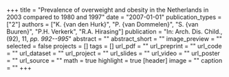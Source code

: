+++
title = "Prevalence of overweight and obesity in the Netherlands in 2003 compared to 1980 and 1997"
date = "2007-01-01"
publication_types = ["2"]
authors = ["K. {van den Hurk}", "P. {van Dommelen}", "S. {van Buuren}", "P.H. Verkerk", "R.A. Hirasing"]
publication = "In: Arch. Dis. Child., (92), 11, _pp. 992--995_"
abstract = ""
abstract_short = ""
image_preview = ""
selected = false
projects = []
tags = []
url_pdf = ""
url_preprint = ""
url_code = ""
url_dataset = ""
url_project = ""
url_slides = ""
url_video = ""
url_poster = ""
url_source = ""
math = true
highlight = true
[header]
image = ""
caption = ""
+++
